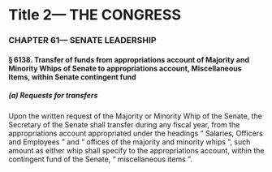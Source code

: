 
# Title 2— THE CONGRESS
### CHAPTER 61— SENATE LEADERSHIP
#### § 6138. Transfer of funds from appropriations account of Majority and Minority Whips of Senate to appropriations account, Miscellaneous Items, within Senate contingent fund
##### (a) Requests for transfers

Upon the written request of the Majority or Minority Whip of the Senate, the Secretary of the Senate shall transfer during any fiscal year, from the appropriations account appropriated under the headings “ Salaries, Officers and Employees ” and “ offices of the majority and minority whips ”, such amount as either whip shall specify to the appropriations account, within the contingent fund of the Senate, “ miscellaneous items ”.
